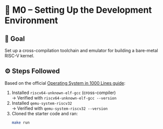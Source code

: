 # 🧰 M0 – Setting Up the Development Environment

## 🎯 Goal
Set up a cross-compilation toolchain and emulator for building a bare-metal RISC-V kernel.

## ⚙️ Steps Followed
Based on the official [Operating System in 1000 Lines guide](https://operating-system-in-1000-lines.vercel.app/en/01-setting-up-development-environment):

1. Installed `riscv64-unknown-elf-gcc` (cross-compiler)  
   → Verified with `riscv64-unknown-elf-gcc --version`
2. Installed `qemu-system-riscv32`  
   → Verified with `qemu-system-riscv32 --version`
3. Cloned the starter code and ran:
   ```bash
   make run
